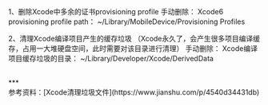 1、删除Xcode中多余的证书provisioning profile 
手动删除： 
Xcode6 provisioning profile path： 
~/Library/MobileDevice/Provisioning Profiles

2、清理Xcode编译项目产生的缓存垃圾 
（Xcode永久了，会产生很多项目编译缓存，占用一大堆硬盘空间，此时需要对该目录进行清理） 
手动删除： 
Xcode编译项目缓存垃圾的目录： 
~/Library/Developer/Xcode/DerivedData


<br/>
***
<br/>
参考资料：[Xcode清理垃圾文件](https://www.jianshu.com/p/4540d34431db)
